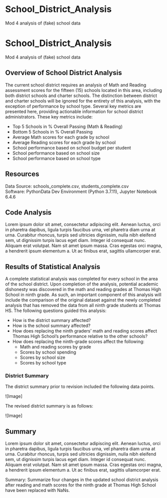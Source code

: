 # School_District_Analysis
Mod 4 analysis of (fake) school data

# School_District_Analysis
Mod 4 analysis of (fake) school data

## Overview of School District Analysis
The current school district requires an analysis of Math and Reading assessment scores for the fifteen (15) schools located in this area, including both district schools and charter schools. The distinction between district and charter schools will be ignored for the entirety of this analysis, with the exception of performance by school type. Several key metrics are presented here, providing actionable information for school district administrators. These key metrics include:  

* Top 5 Schools in % Overall Passing (Math & Reading)  
* Bottom 5 Schools in % Overall Passing  
* Average Math scores for each grade by school 
* Average Reading scores for each grade by school  
* School performance based on school budget per student
* School performance based on school size
* School performance based on school type

## Resources
Data Source: schools\_complete.csv, students_complete.csv  
Software: PythonData Dev Environment (Python 3.7.11), Jupyter Notebook 6.4.6


## Code Analysis
Lorem ipsum dolor sit amet, consectetur adipiscing elit. Aenean luctus, orci in pharetra dapibus, ligula turpis faucibus urna, vel pharetra diam urna at urna. Curabitur rhoncus, turpis sed ultricies dignissim, nulla nibh eleifend sem, ut dignissim turpis lacus eget diam. Integer id consequat nunc. Aliquam erat volutpat. Nam sit amet ipsum massa. Cras egestas orci magna, a hendrerit ipsum elementum a. Ut ac finibus erat, sagittis ullamcorper erat.  

## Results of Statistical Analysis
A complete statistical analysis was completed for every school in the area of the school district. Upon completion of the analysis, potential academic dishonesty was discovered in the math and reading grades at Thomas High School in ninth grade. As such, an important component of this analysis will include the comparison of the original dataset against the newly completed analysis that has removed the data from all ninth grade students at Thomas HS. The following questions guided this analysis: 

* How is the district summary affected?
* How is the school summary affected?
* How does replacing the ninth graders’ math and reading scores affect Thomas High School’s performance relative to the other schools?
* How does replacing the ninth-grade scores affect the following:
	* Math and reading scores by grade
	* Scores by school spending
	* Scores by school size
	* Scores by school type


### District Summary
The district summary prior to revision included the following data points.  

![Image]

The revised district summary is as follows:

![Image]



## Summary
Lorem ipsum dolor sit amet, consectetur adipiscing elit. Aenean luctus, orci in pharetra dapibus, ligula turpis faucibus urna, vel pharetra diam urna at urna. Curabitur rhoncus, turpis sed ultricies dignissim, nulla nibh eleifend sem, ut dignissim turpis lacus eget diam. Integer id consequat nunc. Aliquam erat volutpat. Nam sit amet ipsum massa. Cras egestas orci magna, a hendrerit ipsum elementum a. Ut ac finibus erat, sagittis ullamcorper erat.  

Summary: Summarize four changes in the updated school district analysis after reading and math scores for the ninth grade at Thomas High School have been replaced with NaNs.
